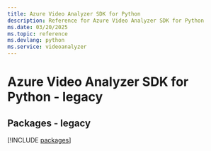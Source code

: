 ```yaml
---
title: Azure Video Analyzer SDK for Python
description: Reference for Azure Video Analyzer SDK for Python
ms.date: 03/20/2025
ms.topic: reference
ms.devlang: python
ms.service: videoanalyzer
---
```

# Azure Video Analyzer SDK for Python - legacy
## Packages - legacy
[!INCLUDE [packages](video-analyzer-index.md)]
